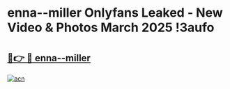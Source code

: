 # enna--miller Onlyfans Leaked - New Video & Photos March 2025 !3aufo

# <h2><a href="https://v9hdde.iuczelnia.edu.pl?title=enna--miller&ref=3aufo">🔗👉 🔴 enna--miller</a></h2>

[![acn](https://github.com/user-attachments/assets/0f9c940e-d8b0-45ae-aac7-cd30a18b3e1c)](https://v9hdde.iuczelnia.edu.pl?title=enna--miller&ref=3aufo)

